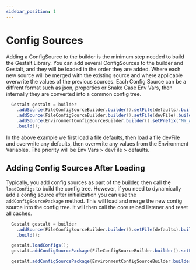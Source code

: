 ```yaml
---
sidebar_position: 1
---
```


# Config Sources

Adding a ConfigSource to the builder is the minimum step needed to build the Gestalt Library.
You can add several ConfigSources to the builder and Gestalt, and they will be loaded in the order they are added. Where each new source will be merged with the existing source and where applicable overwrite the values of the previous sources. Each Config Source can be a diffrent format such as json, properties or Snake Case Env Vars, then internally they are converted into a common config tree.

```java
  Gestalt gestalt = builder
    .addSource(FileConfigSourceBuilder.builder().setFile(defaults).build())
    .addSource(FileConfigSourceBuilder.builder().setFile(devFile).build())
    .addSource(EnvironmentConfigSourceBuilder.builder().setPrefix("MY_APP_CONFIG").build())
    .build();
```
In the above example we first load a file defaults, then load a file devFile and overwrite any defaults, then overwrite any values from the Environment Variables.
The priority will be Env Vars > devFile > defaults.

## Adding Config Sources After Loading
Typically, you add config sources as part of the builder, then call the `loadConfigs` to build the config tree. However, if you need to dynamically add a config source after initialization you can use the `addConfigSourcePackage` method. This will load and merge the new config source into the config tree. It will then call the core reload listener and reset all caches. 

```java
  Gestalt gestalt = builder
    .addSource(FileConfigSourceBuilder.builder().setFile(defaults).build())
    .build();

  gestalt.loadConfigs();
  gestalt.addConfigSourcePackage(FileConfigSourceBuilder.builder().setFile(devFile).build());

  gestalt.addConfigSourcePackage(EnvironmentConfigSourceBuilder.builder().setPrefix("MY_APP_CONFIG").build());
```
